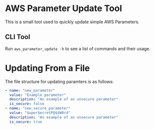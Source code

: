 # AWS Parameter Update Tool

This is a small tool used to quickly update simple AWS Parameters.

## CLI Tool

Run `aws_parameter_update -h` to see a list of commands and their usage.

# Updating From a File

The file structure for updating paramters is as follows:
```yaml
- name: "new_parameter"
  value: "Example parameter"
  description: "An example of an unsecure parameter"
  is_secure: false
- name: "new_secure_parameter"
  value: "$uper$ecretP@$$W0rd"
  description: "An example of an unsecure parameter"
  is_secure: true
```
